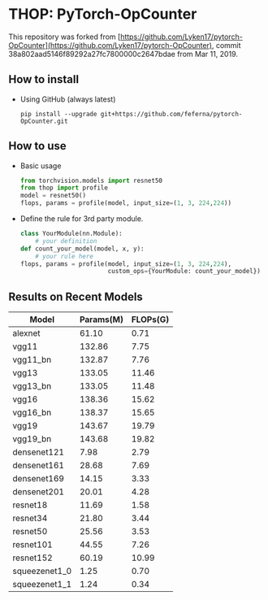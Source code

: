 # THOP: PyTorch-OpCounter

This repository was forked from [https://github.com/Lyken17/pytorch-OpCounter](https://github.com/Lyken17/pytorch-OpCounter), commit 38a802aad5146f89292a27fc7800000c2647bdae from Mar 11, 2019.

## How to install 
    
* Using GitHub (always latest)
    
    `pip install --upgrade git+https://github.com/feferna/pytorch-OpCounter.git`
    
## How to use 
* Basic usage 
    ```python
    from torchvision.models import resnet50
    from thop import profile
    model = resnet50()
    flops, params = profile(model, input_size=(1, 3, 224,224))
    ```    

* Define the rule for 3rd party module.
    
    ```python
    class YourModule(nn.Module):
        # your definition
    def count_your_model(model, x, y):
        # your rule here
    flops, params = profile(model, input_size=(1, 3, 224,224), 
                            custom_ops={YourModule: count_your_model})
    ```
    
## Results on Recent Models
Model | Params(M) | FLOPs(G)
---|---|---
alexnet | 61.10 | 0.71
vgg11 | 132.86 | 7.75
vgg11_bn | 132.87 | 7.76
vgg13 | 133.05 | 11.46
vgg13_bn | 133.05 | 11.48
vgg16 | 138.36 | 15.62
vgg16_bn | 138.37 | 15.65
vgg19 | 143.67 | 19.79
vgg19_bn | 143.68 | 19.82
densenet121 | 7.98 | 2.79
densenet161 | 28.68 | 7.69
densenet169 | 14.15 | 3.33
densenet201 | 20.01 | 4.28
resnet18 | 11.69 | 1.58
resnet34 | 21.80 | 3.44
resnet50 | 25.56 | 3.53
resnet101 | 44.55 | 7.26
resnet152 | 60.19 | 10.99
squeezenet1_0 | 1.25 | 0.70
squeezenet1_1 | 1.24 | 0.34
